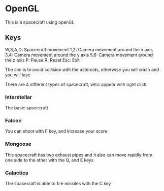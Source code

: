 # OpenGL
This is a spacecraft using openGL

## Keys
W,S,A,D: Spacecraft movement
1,2: Camera movement around the x axis
3,4: Camera movement around the y axis
5,6: Camera movement around the z axis
P: Pause
R: Reset
Esc: Exit

The aim is to avoid collision with the asteroids, otherwise you will crash and you will lose

There are 4 different types of spacecraft, whic appear with right click

### Interstellar
The basic spacecraft
### Falcon
You can shoot with F key, and increase your score
### Mongoose
This spacecraft has two exhaust pipes and it also can move rapidly from one side to the other with the Q, and E keys
### Galactica
The spacecraft is able to fire missiles with the C key
